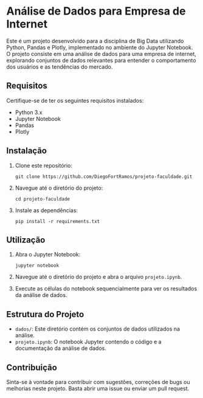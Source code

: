 # Análise de Dados para Empresa de Internet

Este é um projeto desenvolvido para a disciplina de Big Data utilizando Python, Pandas e Plotly, implementado no ambiente do Jupyter Notebook. 
O projeto consiste em uma análise de dados para uma empresa de internet, explorando conjuntos de dados relevantes para entender o comportamento dos usuários e as tendências do mercado.

## Requisitos

Certifique-se de ter os seguintes requisitos instalados:

- Python 3.x
- Jupyter Notebook
- Pandas
- Plotly

## Instalação

1. Clone este repositório:

    ```
    git clone https://github.com/DiegoFortRamos/projeto-faculdade.git
    ```

2. Navegue até o diretório do projeto:

    ```
    cd projeto-faculdade
    ```

3. Instale as dependências:

    ```
    pip install -r requirements.txt
    ```

## Utilização

1. Abra o Jupyter Notebook:

    ```
    jupyter notebook
    ```

2. Navegue até o diretório do projeto e abra o arquivo `projeto.ipynb`.

3. Execute as células do notebook sequencialmente para ver os resultados da análise de dados.

## Estrutura do Projeto

- `dados/`: Este diretório contém os conjuntos de dados utilizados na análise.
- `projeto.ipynb`: O notebook Jupyter contendo o código e a documentação da análise de dados.

## Contribuição

Sinta-se à vontade para contribuir com sugestões, correções de bugs ou melhorias neste projeto. Basta abrir uma issue ou enviar um pull request.



